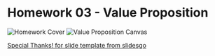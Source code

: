 # Homework 03 - Value Proposition

![Homework Cover](https://user-images.githubusercontent.com/76954323/116810757-cb921480-ab6f-11eb-9c53-54b44b0145fc.PNG)
![Value Proposition Canvas](https://user-images.githubusercontent.com/76954323/116810759-ccc34180-ab6f-11eb-9cea-d2cd64ef4275.PNG)

[Special Thanks! for slide template from slidesgo ](https://slidesgo.com/theme/aquatic-and-physical-therapy-center#position-13)
